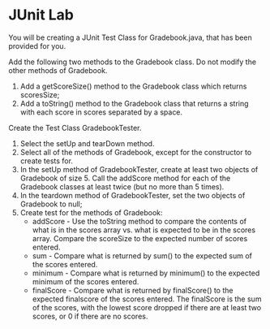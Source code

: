 # JUnit Lab
You will be creating a JUnit Test Class for Gradebook.java, that has been provided for you.

Add the following two methods to the Gradebook class. Do not modify the other methods of Gradebook.
1. Add a getScoreSize() method to the Gradebook class which returns scoresSize;
2. Add a toString() method to the Gradebook class that returns a string with each score in scores separated by a space.

Create the Test Class GradebookTester.
1. Select the setUp and tearDown method.
2. Select all of the methods of Gradebook, except for the constructor to create tests for.
3. In the setUp method of GradebookTester, create at least two objects of Gradebook of size 5.  Call the addScore method for each of the Gradebook classes at least twice (but no more than 5 times).
4. In the teardown method of GradebookTester, set the two objects of Gradebook to null;
5. Create test for the methods of Gradebook:
   * addScore - Use the toString method to compare the contents of what is in the scores array vs. what is expected to be in the scores array. Compare the scoreSize to the expected number of scores entered.
   * sum -	Compare what is returned by sum() to the expected sum of the scores entered.
   * minimum - Compare what is returned by minimum() to the expected minimum of the scores entered.
   * finalScore - Compare what is returned by finalScore() to the expected finalscore of the scores entered. The finalScore is the sum of the scores, with the lowest score dropped if there are at least two scores, or 0 if there are no scores.
